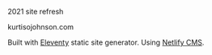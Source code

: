 2021 site refresh

kurtisojohnson.com

Built with [Eleventy](https://www.11ty.io/) static site generator.
Using [Netlify CMS](https://www.netlifycms.org/).

